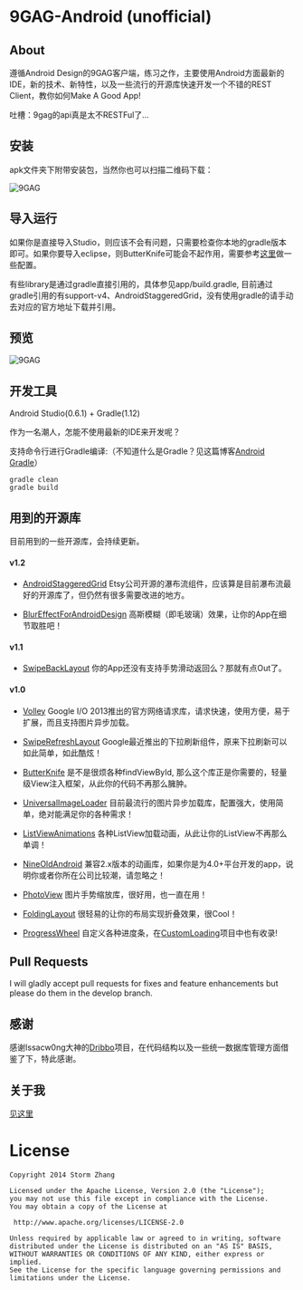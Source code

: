 9GAG-Android (unofficial)
=====================

## About

遵循Android Design的9GAG客户端，练习之作，主要使用Android方面最新的IDE，新的技术、新特性，以及一些流行的开源库快速开发一个不错的REST Client，教你如何Make A Good App! 

吐槽：9gag的api真是太不RESTFul了...

## 安装

apk文件夹下附带安装包，当然你也可以扫描二维码下载：

![9GAG](https://raw.github.com/stormzhang/9GAG/master/art/9gag_qrcode.png)

## 导入运行

如果你是直接导入Studio，则应该不会有问题，只需要检查你本地的gradle版本即可。如果你要导入eclipse，则ButterKnife可能会不起作用，需要参考[这里](http://jakewharton.github.io/butterknife/ide-eclipse.html)做一些配置。

有些library是通过gradle直接引用的，具体参见app/build.gradle, 目前通过gradle引用的有support-v4、AndroidStaggeredGrid，没有使用gradle的请手动去对应的官方地址下载并引用。

## 预览

![9GAG](https://raw.github.com/stormzhang/9GAG/master/art/9gag_v1.2.png)

## 开发工具

Android Studio(0.6.1) + Gradle(1.12)

作为一名潮人，怎能不使用最新的IDE来开发呢？

支持命令行进行Gradle编译:（不知道什么是Gradle？见这篇博客[Android Gradle](http://stormzhang.github.io/android/2014/02/28/android-gradle/)）

    gradle clean
    gradle build

## 用到的开源库

目前用到的一些开源库，会持续更新。

#### v1.2

* [AndroidStaggeredGrid](https://github.com/etsy/AndroidStaggeredGrid) Etsy公司开源的瀑布流组件，应该算是目前瀑布流最好的开源库了，但仍然有很多需要改进的地方。

* [BlurEffectForAndroidDesign](https://github.com/PomepuyN/BlurEffectForAndroidDesign) 高斯模糊（即毛玻璃）效果，让你的App在细节取胜吧！

#### v1.1

* [SwipeBackLayout](https://github.com/Issacw0ng/SwipeBackLayout) 你的App还没有支持手势滑动返回么？那就有点Out了。

#### v1.0

* [Volley](https://android.googlesource.com/platform/frameworks/volley) Google I/O 2013推出的官方网络请求库，请求快速，使用方便，易于扩展，而且支持图片异步加载。

* [SwipeRefreshLayout](http://stormzhang.github.io/android/2014/03/29/android-swiperefreshlayout/) Google最近推出的下拉刷新组件，原来下拉刷新可以如此简单，如此酷炫！

* [ButterKnife](http://jakewharton.github.io/butterknife/) 是不是很烦各种findViewById, 那么这个库正是你需要的，轻量级View注入框架，从此你的代码不再那么臃肿。

* [UniversalImageLoader](https://github.com/nostra13/Android-Universal-Image-Loader) 目前最流行的图片异步加载库，配置强大，使用简单，绝对能满足你的各种需求！

* [ListViewAnimations](https://github.com/nhaarman/ListViewAnimations) 各种ListView加载动画，从此让你的ListView不再那么单调！

* [NineOldAndroid](http://nineoldandroids.com/) 兼容2.x版本的动画库，如果你是为4.0+平台开发的app，说明你或者你所在公司比较潮，请忽略之！

* [PhotoView](https://github.com/chrisbanes/PhotoView) 图片手势缩放库，很好用，也一直在用！

* [FoldingLayout](https://github.com/tibi1712/Folding-Android) 很轻易的让你的布局实现折叠效果，很Cool！

* [ProgressWheel](https://github.com/Todd-Davies/ProgressWheel) 自定义各种进度条，在[CustomLoading](https://github.com/stormzhang/CustomLoading)项目中也有收录!

## Pull Requests

I will gladly accept pull requests for fixes and feature enhancements but please do them in the develop branch.

## 感谢

感谢Issacw0ng大神的[Dribbo](https://github.com/Issacw0ng/Dribbo)项目，在代码结构以及一些统一数据库管理方面借鉴了下，特此感谢。

## 关于我

[见这里](http://stormzhang.github.io/about.html)

License
============

    Copyright 2014 Storm Zhang

	Licensed under the Apache License, Version 2.0 (the "License");
	you may not use this file except in compliance with the License.
	You may obtain a copy of the License at

     http://www.apache.org/licenses/LICENSE-2.0

	Unless required by applicable law or agreed to in writing, software
	distributed under the License is distributed on an "AS IS" BASIS,
	WITHOUT WARRANTIES OR CONDITIONS OF ANY KIND, either express or implied.
	See the License for the specific language governing permissions and
	limitations under the License.